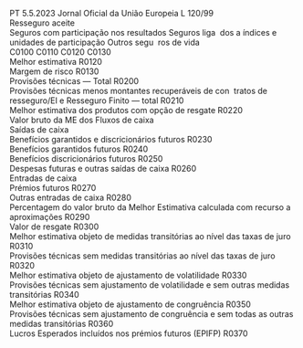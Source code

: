 PT  5.5.2023 Jornal Oficial da União Europeia L 120/99  
Resseguro aceite  
Seguros com 
participação 
nos resultados  Seguros liga ­
dos a índices 
e unidades de 
participação  Outros segu ­
ros de vida  
C0100  C0110  C0120  C0130  
Melhor estimativa  R0120  
Margem de risco  R0130  
Provisões técnicas — Total  R0200  
Provisões técnicas menos montantes recuperáveis de con ­
tratos de resseguro/EI e Resseguro Finito — total  R0210  
Melhor estimativa dos produtos com opção de resgate  R0220  
Valor bruto da ME dos Fluxos de caixa  
Saídas de caixa  
Benefícios garantidos e discricionários futuros  R0230  
Benefícios garantidos futuros  R0240  
Benefícios discricionários futuros  R0250  
Despesas futuras e outras saídas de caixa  R0260  
Entradas de caixa  
Prémios futuros  R0270  
Outras entradas de caixa  R0280  
Percentagem do valor bruto da Melhor Estimativa calculada 
com recurso a aproximações  R0290  
Valor de resgate  R0300  
Melhor estimativa objeto de medidas transitórias ao nível 
das taxas de juro  R0310  
Provisões técnicas sem medidas transitórias ao nível das taxas 
de juro  R0320  
Melhor estimativa objeto de ajustamento de volatilidade  R0330  
Provisões técnicas sem ajustamento de volatilidade e sem outras 
medidas transitórias  R0340  
Melhor estimativa objeto de ajustamento de congruência  R0350  
Provisões técnicas sem ajustamento de congruência e sem todas 
as outras medidas transitórias  R0360  
Lucros Esperados incluídos nos prémios futuros (EPIFP)  R0370